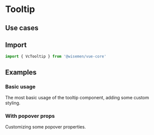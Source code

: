 # Tooltip

## Use cases

<BulletList
  :items="[
    {
      description: 'When you need to provide additional context or clarification without cluttering the UI.',
      variant: 'good',
    },
        {
      description: 'When you want to show few additional details on hover or focus for icons, buttons, or abbreviations.',
      variant: 'good',
    },
    {
      description: 'When displaying essential information that users must see to complete a task.',
      variant: 'bad',
    },
  ]"
/>

## Import

```ts
import { VcTooltip } from '@wisemen/vue-core'
```

<!-- @include: ./tooltip-meta.md -->


## Examples

### Basic usage
The most basic usage of the tooltip component, adding some custom styling.

<ComponentPreviewV1 name="tooltip/basic" />

### With popover props
Customizing some popover properties.

<ComponentPreviewV1 name="tooltip/popover" />